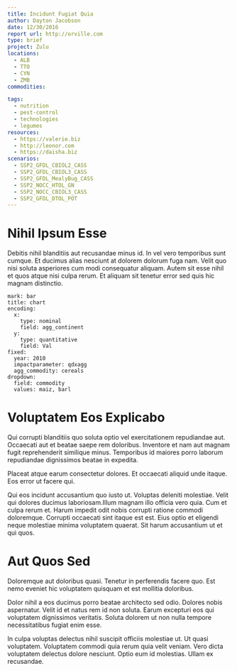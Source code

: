 ```yaml
---
title: Incidunt Fugiat Quia
author: Dayton Jacobson
date: 12/30/2016
report url: http://orville.com
type: brief
project: Zulu
locations:
  - ALB
  - TTO
  - CYN
  - ZMB
commodities:

tags:
  - nutrition
  - pest-control
  - technologies
  - legumes
resources:
  - https://valerie.biz
  - http://leonor.com
  - https://daisha.biz
scenarios:
  - SSP2_GFDL_CBIOL2_CASS
  - SSP2_GFDL_CBIOL3_CASS
  - SSP2_GFDL_MealyBug_CASS
  - SSP2_NOCC_HTOL_GN
  - SSP2_NOCC_CBIOL3_CASS
  - SSP2_GFDL_DTOL_POT
---
```

# Nihil Ipsum Esse
Debitis nihil blanditiis aut recusandae minus id. In vel vero temporibus sunt cumque. Et ducimus alias nesciunt at dolorem dolorum fuga nam. Velit quo nisi soluta asperiores cum modi consequatur aliquam. Autem sit esse nihil et quos atque nisi culpa rerum. Et aliquam sit tenetur error sed quis hic magnam distinctio.

```vis
mark: bar
title: chart
encoding:
  x:
    type: nominal
    field: agg_continent
  y:
    type: quantitative
    field: Val
fixed:
  year: 2010
  impactparameter: qdxagg
  agg_commodity: cereals
dropdown:
  field: commodity
  values: maiz, barl
```

# Voluptatem Eos Explicabo
Qui corrupti blanditiis quo soluta optio vel exercitationem repudiandae aut. Occaecati aut et beatae saepe rem doloribus. Inventore et nam aut magnam fugit reprehenderit similique minus. Temporibus id maiores porro laborum repudiandae dignissimos beatae in expedita.
 Placeat atque earum consectetur dolores. Et occaecati aliquid unde itaque. Eos error ut facere qui.
 Qui eos incidunt accusantium quo iusto ut. Voluptas deleniti molestiae. Velit qui dolores ducimus laboriosam.Illum magnam illo officia vero quia. Cum et culpa rerum et. Harum impedit odit nobis corrupti ratione commodi doloremque. Corrupti occaecati sint itaque est est. Eius optio et eligendi neque molestiae minima voluptatem quaerat. Sit harum accusantium ut et qui quos.

# Aut Quos Sed
Doloremque aut doloribus quasi. Tenetur in perferendis facere quo. Est nemo eveniet hic voluptatem quisquam et est mollitia doloribus.
 Dolor nihil a eos ducimus porro beatae architecto sed odio. Dolores nobis aspernatur. Velit id et natus rem id non soluta. Earum excepturi eos qui voluptatem dignissimos veritatis. Soluta dolorem ut non nulla tempore necessitatibus fugiat enim esse.
 In culpa voluptas delectus nihil suscipit officiis molestiae ut. Ut quasi voluptatem. Voluptatem commodi quia rerum quia velit veniam. Vero dicta voluptatem delectus dolore nesciunt. Optio eum id molestias. Ullam ex recusandae.
